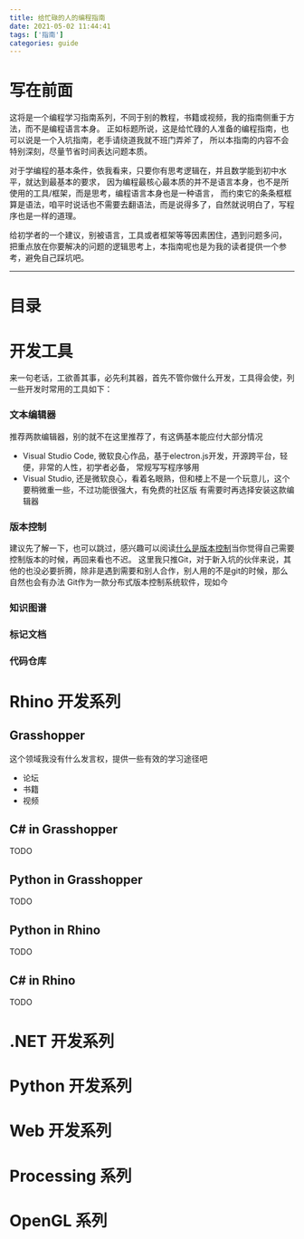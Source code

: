 ```yaml
---
title: 给忙碌的人的编程指南
date: 2021-05-02 11:44:41
tags: ['指南']
categories: guide
---
```


# 写在前面

这将是一个编程学习指南系列，不同于别的教程，书籍或视频，我的指南侧重于方法，而不是编程语言本身。
正如标题所说，这是给忙碌的人准备的编程指南，也可以说是一个入坑指南，老手请绕道我就不班门弄斧了，
所以本指南的内容不会特别深刻，尽量节省时间表达问题本质。

对于学编程的基本条件，依我看来，只要你有思考逻辑在，并且数学能到初中水平，就达到最基本的要求，
因为编程最核心最本质的并不是语言本身，也不是所使用的工具/框架，而是思考，编程语言本身也是一种语言，
而约束它的条条框框算是语法，咱平时说话也不需要去翻语法，而是说得多了，自然就说明白了，写程序也是一样的道理。

给初学者的一个建议，别被语言，工具或者框架等等因素困住，遇到问题多问，
把重点放在你要解决的问题的逻辑思考上，本指南呢也是为我的读者提供一个参考，避免自己踩坑吧。

---

# 目录



# 开发工具

来一句老话，工欲善其事，必先利其器，首先不管你做什么开发，工具得会使，列一些开发时常用的工具如下：

### 文本编辑器

推荐两款编辑器，别的就不在这里推荐了，有这俩基本能应付大部分情况

  * Visual Studio Code, 微软良心作品，基于electron.js开发，开源跨平台，轻便，非常的人性，初学者必备，
    常规写写程序够用
  * Visual Studio, 还是微软良心，看着名眼熟，但和楼上不是一个玩意儿，这个要稍微重一些，不过功能很强大，有免费的社区版
    有需要时再选择安装这款编辑器

### 版本控制

建议先了解一下，也可以跳过，感兴趣可以阅读[什么是版本控制](/faq/什么是版本控制)当你觉得自己需要控制版本的时候，再回来看也不迟。
这里我只推Git，对于新入坑的伙伴来说，其他的也没必要折腾，除非是遇到需要和别人合作，别人用的不是git的时候，那么自然也会有办法
Git作为一款分布式版本控制系统软件，现如今

### 知识图谱

### 标记文档

### 代码仓库

# Rhino 开发系列

## Grasshopper

这个领域我没有什么发言权，提供一些有效的学习途径吧

- 论坛
- 书籍
- 视频

## C# in Grasshopper

TODO

## Python in Grasshopper

TODO

## Python in Rhino

TODO

## C# in Rhino

TODO

# .NET 开发系列

# Python 开发系列

# Web 开发系列

# Processing 系列

# OpenGL 系列